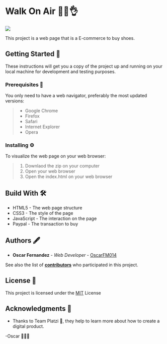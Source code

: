 # Walk On Air 👟🔥👌
![](https://images-wixmp-ed30a86b8c4ca887773594c2.wixmp.com/f/6ec805d5-d4a8-4a93-ac37-e91a236755a7/d6fv6sx-b9ce8499-d1c6-4109-9a93-427afbda94e1.png?token=eyJ0eXAiOiJKV1QiLCJhbGciOiJIUzI1NiJ9.eyJzdWIiOiJ1cm46YXBwOiIsImlzcyI6InVybjphcHA6Iiwib2JqIjpbW3sicGF0aCI6IlwvZlwvNmVjODA1ZDUtZDRhOC00YTkzLWFjMzctZTkxYTIzNjc1NWE3XC9kNmZ2NnN4LWI5Y2U4NDk5LWQxYzYtNDEwOS05YTkzLTQyN2FmYmRhOTRlMS5wbmcifV1dLCJhdWQiOlsidXJuOnNlcnZpY2U6ZmlsZS5kb3dubG9hZCJdfQ.K2QRemYxDposbrlqiEHrp4QCMS8_AfUGK4AgT7_sUII)

This project is a web page that is a E-commerce to buy shoes.

## Getting Started 🚀
These instructions will get you a copy of the project up and running on your local machine for development and testing purposes.

### Prerequisites 🔧
You only need to have a web navigator, preferably the most updated versions:
> + Google Chrome
> + Firefox
> + Safari
> + Internet Explorer
> + Opera

### Installing ⚙️
To visualize the web page on your web browser:
> 1. Downlaod the zip on your computer
> 2. Open your web browser
> 3. Open the index.html on your web browser

## Build With 🛠
+ HTML5 - The web page structure
+ CSS3 - The style of the page
+ JavaScript - The interaction on the page
+ Paypal - The transaction to buy

## Authors 🖋
+ **Oscar Fernandez** *- Web Developer -* [OscarFM014](https://github.com/OscarFM014)

See also the list of [**contributors**](https://github.com/OscarFM014/diversify/graphs/contributors) who participated in this project.

## License 📄
This project is licensed under the [MIT](https://choosealicense.com/licenses/mit/) License

## Acknowledgments 🎁
+ Thanks to Team Platzi 💚, they help to learn more about how to create a digital product.


-Oscar 👨🏻‍💻

